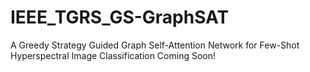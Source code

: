 # IEEE_TGRS_GS-GraphSAT
A Greedy Strategy Guided Graph Self-Attention Network for Few-Shot Hyperspectral Image Classification
Coming Soon!

